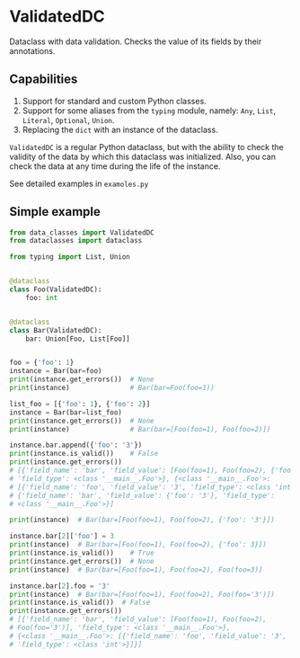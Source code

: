# ValidatedDC

Dataclass with data validation.
Checks the value of its fields by their annotations.

## Capabilities

1. Support for standard and custom Python classes.
2. Support for some aliases from the `typing` module, namely: `Any`, `List`, `Literal`, `Optional`, `Union`.
3. Replacing the `dict` with an instance of the dataclass.

`ValidatedDC` is a regular Python dataclass, but with the ability to check the validity of the data by which this dataclass was initialized. Also, you can check the data at any time during the life of the instance.

See detailed examples in `examoles.py`

## Simple example

```python
from data_classes import ValidatedDC
from dataclasses import dataclass

from typing import List, Union


@dataclass
class Foo(ValidatedDC):
    foo: int


@dataclass
class Bar(ValidatedDC):
    bar: Union[Foo, List[Foo]]


foo = {'foo': 1}
instance = Bar(bar=foo)
print(instance.get_errors())  # None
print(instance)               # Bar(bar=Foo(foo=1))

list_foo = [{'foo': 1}, {'foo': 2}]
instance = Bar(bar=list_foo)
print(instance.get_errors())  # None
print(instance)               # Bar(bar=[Foo(foo=1), Foo(foo=2)])

instance.bar.append({'foo': '3'})
print(instance.is_valid())    # False
print(instance.get_errors())
# [{'field_name': 'bar', 'field_value': [Foo(foo=1), Foo(foo=2), {'foo': '3'}],
# 'field_type': <class '__main__.Foo'>}, {<class '__main__.Foo'>:
# [{'field_name': 'foo', 'field_value': '3', 'field_type': <class 'int'>}]},
# {'field_name': 'bar', 'field_value': {'foo': '3'}, 'field_type':
# <class '__main__.Foo'>}]

print(instance)  # Bar(bar=[Foo(foo=1), Foo(foo=2), {'foo': '3'}])

instance.bar[2]['foo'] = 3
print(instance)  # Bar(bar=[Foo(foo=1), Foo(foo=2), {'foo': 3}])
print(instance.is_valid())    # True
print(instance.get_errors())  # None
print(instance)  # Bar(bar=[Foo(foo=1), Foo(foo=2), Foo(foo=3)]

instance.bar[2].foo = '3'
print(instance)  # Bar(bar=[Foo(foo=1), Foo(foo=2), Foo(foo='3')])
print(instance.is_valid())  # False
print(instance.get_errors())
# [{'field_name': 'bar', 'field_value': [Foo(foo=1), Foo(foo=2), 
# Foo(foo='3')], 'field_type': <class '__main__.Foo'>}, 
# {<class '__main__.Foo'>: [{'field_name': 'foo', 'field_value': '3', 
# 'field_type': <class 'int'>}]}]

```
